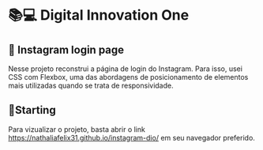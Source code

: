 # 📚💻 Digital Innovation One
## 📱 Instagram login page

Nesse projeto reconstrui a página de login do Instagram. Para isso, usei CSS com Flexbox, 
uma das abordagens de posicionamento de elementos mais utilizadas quando se trata de responsividade.

## 🚀Starting
Para vizualizar o projeto, basta abrir o link https://nathaliafelix31.github.io/instagram-dio/ em seu navegador preferido.
